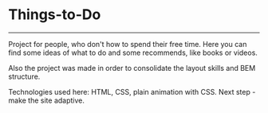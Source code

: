 # Things-to-Do
---
Project for people, who don't how to spend their free time.
Here you can find some ideas of what to do and some recommends, like books or videos.

Also the project was made in order to consolidate the layout skills and BEM structure.

Technologies used here: HTML, CSS, plain animation with CSS.
Next step - make the site adaptive.
